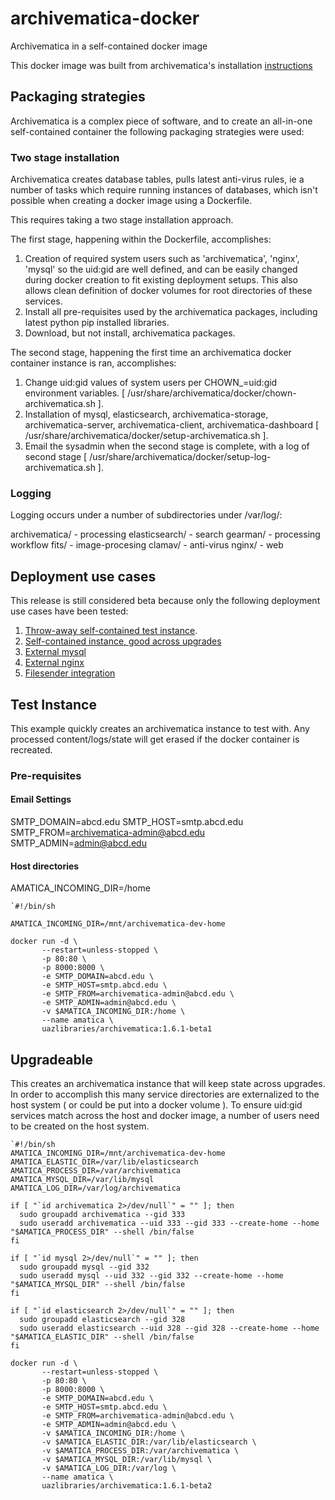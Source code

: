 # archivematica-docker
Archivematica in a self-contained docker image

This docker image was built from archivematica's installation [instructions](https://www.archivematica.org/en/docs/archivematica-1.6/admin-manual/installation/installation/)

## Packaging strategies

Archivematica is a complex piece of software, and to create an all-in-one self-contained container the following packaging strategies were used:

### Two stage installation

Archivematica creates database tables, pulls latest anti-virus rules, ie a number of tasks which require running instances of databases, which isn't possible when creating a docker image using a Dockerfile.

This requires taking a two stage installation approach.

The first stage, happening within the Dockerfile, accomplishes:

1. Creation of required system users such as 'archivematica', 'nginx', 'mysql' so the uid:gid are well defined, and can be easily changed during docker creation to fit existing deployment setups. This also allows clean definition of docker volumes for root directories of these services.
2. Install all pre-requisites used by the archivematica packages, including latest python pip installed libraries.
3. Download, but not install, archivematica packages.

The second stage, happening the first time an archivematica docker container instance is ran, accomplishes:

1. Change uid:gid values of system users per CHOWN_<USER>=uid:gid environment variables. [ /usr/share/archivematica/docker/chown-archivematica.sh ].
2. Installation of mysql, elasticsearch, archivematica-storage, archivematica-server, archivematica-client, archivematica-dashboard [ /usr/share/archivematica/docker/setup-archivematica.sh ].
3. Email the sysadmin when the second stage is complete, with a log of second stage [ /usr/share/archivematica/docker/setup-log-archivematica.sh ].

### Logging

Logging occurs under a number of subdirectories under /var/log/:

archivematica/ - processing
elasticsearch/ - search
gearman/ - processing workflow
fits/    - image-procesing
clamav/  - anti-virus
nginx/   - web


## Deployment use cases

This release is still considered beta because only the following deployment use cases have been tested:

1. [Throw-away self-contained test instance](#test-instance).
2. [Self-contained instance, good across upgrades](#upgradeable)
3. [External mysql](#external_mysql)
4. [External nginx](#external_nginx)
5. [Filesender integration](#filesender)


## Test Instance

This example quickly creates an archivematica instance to test with. Any processed content/logs/state will get erased if the docker container is recreated.

### Pre-requisites

#### Email Settings

SMTP_DOMAIN=abcd.edu
SMTP_HOST=smtp.abcd.edu
SMTP_FROM=archivematica-admin@abcd.edu
SMTP_ADMIN=admin@abcd.edu

#### Host directories

AMATICA_INCOMING_DIR=/home

```
`#!/bin/sh

AMATICA_INCOMING_DIR=/mnt/archivematica-dev-home

docker run -d \
       --restart=unless-stopped \
       -p 80:80 \
       -p 8000:8000 \
       -e SMTP_DOMAIN=abcd.edu \
       -e SMTP_HOST=smtp.abcd.edu \
       -e SMTP_FROM=archivematica-admin@abcd.edu \
       -e SMTP_ADMIN=admin@abcd.edu \
       -v $AMATICA_INCOMING_DIR:/home \
       --name amatica \
       uazlibraries/archivematica:1.6.1-beta1

```

## Upgradeable

This creates an archivematica instance that will keep state across upgrades. In order to accomplish this many service directories are externalized to the host system ( or could be put into a docker volume ). To ensure uid:gid services match across the host and docker image, a number of users need to be created on the host system.

```
`#!/bin/sh
AMATICA_INCOMING_DIR=/mnt/archivematica-dev-home
AMATICA_ELASTIC_DIR=/var/lib/elasticsearch
AMATICA_PROCESS_DIR=/var/archivematica
AMATICA_MYSQL_DIR=/var/lib/mysql
AMATICA_LOG_DIR=/var/log/archivematica

if [ "`id archivematica 2>/dev/null`" = "" ]; then
  sudo groupadd archivematica --gid 333
  sudo useradd archivematica --uid 333 --gid 333 --create-home --home "$AMATICA_PROCESS_DIR" --shell /bin/false
fi

if [ "`id mysql 2>/dev/null`" = "" ]; then
  sudo groupadd mysql --gid 332
  sudo useradd mysql --uid 332 --gid 332 --create-home --home "$AMATICA_MYSQL_DIR" --shell /bin/false
fi

if [ "`id elasticsearch 2>/dev/null`" = "" ]; then
  sudo groupadd elasticsearch --gid 328
  sudo useradd elasticsearch --uid 328 --gid 328 --create-home --home "$AMATICA_ELASTIC_DIR" --shell /bin/false
fi

docker run -d \
       --restart=unless-stopped \
       -p 80:80 \
       -p 8000:8000 \
       -e SMTP_DOMAIN=abcd.edu \
       -e SMTP_HOST=smtp.abcd.edu \
       -e SMTP_FROM=archivematica-admin@abcd.edu \
       -e SMTP_ADMIN=admin@abcd.edu \
       -v $AMATICA_INCOMING_DIR:/home \
       -v $AMATICA_ELASTIC_DIR:/var/lib/elasticsearch \
       -v $AMATICA_PROCESS_DIR:/var/archivematica \
       -v $AMATICA_MYSQL_DIR:/var/lib/mysql \
       -v $AMATICA_LOG_DIR:/var/log \
       --name amatica \
       uazlibraries/archivematica:1.6.1-beta2

```
